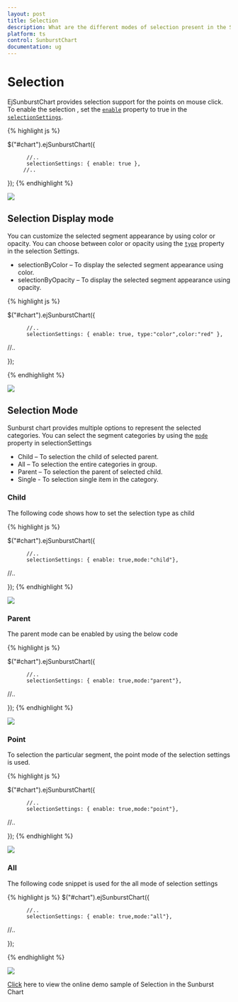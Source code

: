 ```yaml
---
layout: post
title: Selection
description: What are the different modes of selection present in the Sunburst Chart
platform: ts
control: SunburstChart
documentation: ug
---
```


# Selection 
EjSunburstChart provides selection support for the points on mouse click. To enable the selection , set the [`enable`](../api/ejsunburstchart#members:selectionsettings-enable) property to true in the [`selectionSettings`](../api/ejsunburstchart#members:selectionsettings). 

{% highlight js %}

$("#chart").ejSunburstChart({

          //..         
          selectionSettings: { enable: true },         
         //..

});
{% endhighlight %}

![](/js/SunburstChart/Selection_images/Selection_img1.png)

 
## Selection Display mode

 You can customize the selected  segment appearance by using color or opacity. You can choose between color or opacity using the [`type`](../api/ejsunburstchart#members:selectionsettings-type) property in the selection Settings.

*	selectionByColor – To display the selected segment appearance using color.
*	selectionByOpacity – To display the selected segment appearance using opacity.

{% highlight js %}

$("#chart").ejSunburstChart({

          //..         
          selectionSettings: { enable: true, type:"color",color:"red" },         
//..

});

 {% endhighlight %}

![](/js/SunburstChart/Selection_images/Selection_img2.png)

## Selection Mode

Sunburst chart provides multiple options to represent the selected categories. You can select the segment categories by using the [`mode`](../api/ejsunburstchart#members:selectionsettings-mode) property in selectionSettings
*	Child – To selection the child of selected parent.
*	All – To selection the entire categories in group.
*	Parent – To selection the parent of selected child.
*	Single - To selection single item in the category.

### Child
The following code shows how to set the selection type as child 

{% highlight js %}

$("#chart").ejSunburstChart({

          //..         
          selectionSettings: { enable: true,mode:"child"},         
//..

});
{% endhighlight %}

![](/js/SunburstChart/Selection_images/Selection_img3.png)
 
### Parent

The parent mode can be enabled by using the below code 

{% highlight js %}

$("#chart").ejSunburstChart({

          //..         
          selectionSettings: { enable: true,mode:"parent"},         
//..

});
{% endhighlight %}

![](/js/SunburstChart/Selection_images/Selection_img4.png)
 
### Point

To selection the particular segment, the point mode of the selection settings is used.

{% highlight js %}

$("#chart").ejSunburstChart({

          //..         
          selectionSettings: { enable: true,mode:"point"},         
//..

});
 {% endhighlight %}

![](/js/SunburstChart/Selection_images/Selection_img5.png)
 
### All

The following code snippet is used for the all mode of selection settings

{% highlight js %}
$("#chart").ejSunburstChart({

          //..         
          selectionSettings: { enable: true,mode:"all"},         
//..

});

{% endhighlight %}

![](/js/SunburstChart/Selection_images/Selection_img6.png)

[Click](http://js.syncfusion.com/demos/web/#!/bootstrap/sunburst/selection) here to view the online demo sample of Selection  in  the Sunburst Chart

